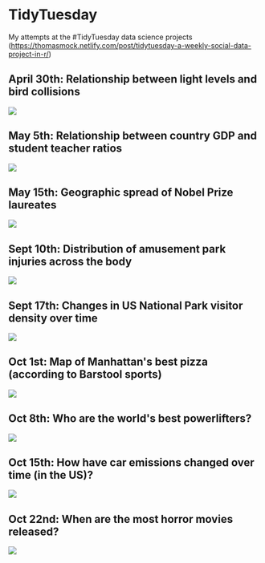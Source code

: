 # TidyTuesday
My attempts at the #TidyTuesday data science projects (https://thomasmock.netlify.com/post/tidytuesday-a-weekly-social-data-project-in-r/)

## April 30th: Relationship between light levels and bird collisions

![](https://github.com/LiamDBailey/TidyTuesday/blob/master/plots/30_04_2019.png)

## May 5th: Relationship between country GDP and student teacher ratios

![](https://github.com/LiamDBailey/TidyTuesday/blob/master/plots/07_05_19.gif)

## May 15th: Geographic spread of Nobel Prize laureates

![](https://github.com/LiamDBailey/TidyTuesday/blob/master/plots/15_05_19.png)

## Sept 10th: Distribution of amusement park injuries across the body

![](https://github.com/LiamDBailey/TidyTuesday/blob/master/plots/10_09_19_detailed.png)

## Sept 17th: Changes in US National Park visitor density over time

![](https://github.com/LiamDBailey/TidyTuesday/blob/master/plots/17_09_19.png)

## Oct 1st: Map of Manhattan's best pizza (according to Barstool sports)

![](https://github.com/LiamDBailey/TidyTuesday/blob/master/plots/01_10_19.png)

## Oct 8th: Who are the world's best powerlifters?

![](https://github.com/LiamDBailey/TidyTuesday/blob/master/plots/08_10_19.png)

## Oct 15th: How have car emissions changed over time (in the US)?

![](https://github.com/LiamDBailey/TidyTuesday/blob/master/plots/15_10_19_plots/15_10_19.png)

## Oct 22nd: When are the most horror movies released?

![](https://github.com/LiamDBailey/TidyTuesday/blob/master/plots/22_10_19.png)
